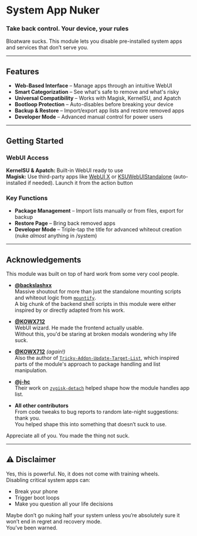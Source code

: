 # System App Nuker
### Take back control. Your device, your rules

Bloatware sucks. This module lets you disable pre-installed system apps and services that don’t serve you.

---

## Features
- **Web-Based Interface** – Manage apps through an intuitive WebUI
- **Smart Categorization** – See what's safe to remove and what's risky
- **Universal Compatibility** – Works with Magisk, KernelSU, and Apatch
- **Bootloop Protection** – Auto-disables before breaking your device
- **Backup & Restore** – Import/export app lists and restore removed apps
- **Developer Mode** – Advanced manual control for power users

---

## Getting Started

### WebUI Access
**KernelSU & Apatch:** Built-in WebUI ready to use  
**Magisk:** Use third-party apps like [WebUI X](https://github.com/MMRLApp/WebUI-X-Portable) or [KSUWebUIStandalone](https://github.com/5ec1cff/KsuWebUIStandalone) (auto-installed if needed). Launch it from the action button

### Key Functions
- **Package Management** – Import lists manually or from files, export for backup
- **Restore Page** – Bring back removed apps
- **Developer Mode** – Triple-tap the title for advanced whiteout creation (nuke *almost* anything in /system)

---

## Acknowledgements

This module was built on top of hard work from some very cool people.

- **[@backslashxx](https://github.com/backslashxx)**  
Massive shoutout for more than just the standalone mounting scripts and whiteout logic from [`mountify`](https://github.com/backslashxx/mountify).  
A big chunk of the backend shell scripts in this module were either inspired by or directly adapted from his work.

- **[@KOWX712](https://github.com/KOWX712)**  
WebUI wizard. He made the frontend actually usable.  
Without this, you'd be staring at broken modals wondering why life suck.

- **[@KOWX712](https://github.com/KOWX712)** *(again!)*  
Also the author of [`Tricky-Addon-Update-Target-List`](https://github.com/KOWX712/Tricky-Addon-Update-Target-List), which inspired parts of the module's approach to package handling and list manipulation.

- **[@j-hc](https://github.com/j-hc)**  
Their work on [`zygisk-detach`](https://github.com/j-hc/zygisk-detach) helped shape how the module handles app list.

- **All other contributors**  
From code tweaks to bug reports to random late-night suggestions: thank you.  
You helped shape this into something that doesn’t suck to use.

Appreciate all of you. You made the thing not suck.

---

## ⚠️ Disclaimer

Yes, this is powerful. No, it does not come with training wheels.   
Disabling critical system apps can:
- Break your phone
- Trigger boot loops
- Make you question all your life decisions 

Maybe don’t go nuking half your system unless you’re absolutely sure it won’t end in regret and recovery mode.  
You’ve been warned.

